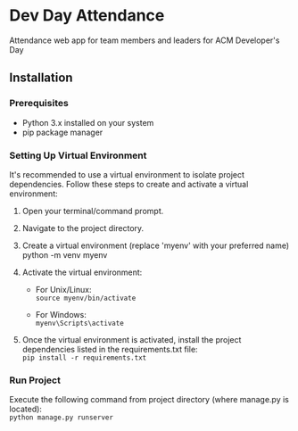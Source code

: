 # Dev Day Attendance
Attendance web app for team members and leaders for ACM Developer's Day

## Installation

### Prerequisites

- Python 3.x installed on your system
- pip package manager

### Setting Up Virtual Environment

It's recommended to use a virtual environment to isolate project dependencies. Follow these steps to create and activate a virtual environment:

1. Open your terminal/command prompt.
2. Navigate to the project directory.
3. Create a virtual environment (replace 'myenv' with your preferred name)
    python -m venv myenv
4. Activate the virtual environment:
    
    - For Unix/Linux:<br>
        ```source myenv/bin/activate```

    - For Windows:<br>
        ```myenv\Scripts\activate```

5. Once the virtual environment is activated, install the project dependencies listed in the requirements.txt file:<br>
        ```pip install -r requirements.txt```
    
### Run Project
Execute the following command from project directory (where manage.py is located):<br>
```python manage.py runserver```